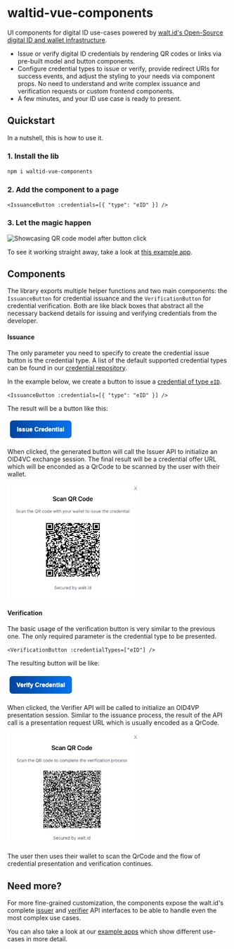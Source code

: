 # waltid-vue-components

UI components for digital ID use-cases powered by [walt.id's Open-Source digital ID and wallet infrastructure](https://walt.id/identity-infrastructure).

* Issue or verify digital ID credentials by rendering QR codes or links via pre-built model and button components.
* Configure credential types to issue or verify, provide redirect URIs for success events, and adjust the styling to your needs via component props. No need to understand and write complex issuance and verification requests or custom frontend components.
* A few minutes, and your ID use case is ready to present.

## Quickstart

In a nutshell, this is how to use it.

### 1. Install the lib

```bash
npm i waltid-vue-components
```

### 2. Add the component to a page

```Vue
<IssuanceButton :credentials=[{ "type": "eID" }] />
```

### 3. Let the magic happen

![Showcasing QR code model after button click](https://github.com/user-attachments/assets/7187e4f9-6797-4944-92be-0e0f4792837a)

To see it working straight away, take a look
at [this example app](https://github.com/walt-id/waltid-js-sdk/tree/main/test-apps/vue).

## Components

The library exports multiple helper functions and two main components: the `IssuanceButton` for credential issuance and the `VerificationButton` for credential verification. Both are like black boxes that abstract all the necessary backend details for issuing and verifying credentials from the developer.

#### Issuance

The only parameter you need to specify to create the credential issue button is the credential type. A list of the default supported credential types can be found in our [credential repository](https://credentials.walt.id/).

In the example below, we create a button to issue a [credential of type `eID`](https://credentials.walt.id/credentials/eid).

```Vue
<IssuanceButton :credentials=[{ "type": "eID" }] />
```

The result will be a button like this:

![Issuance Button](https://github.com/walt-id/waltid-js-sdk/blob/main/imgs/issuanceButton.png)

When clicked, the generated button will call the Issuer API to initialize an OID4VC exchange session. The final result will be a credential offer URL which will be enconded as a QrCode to be scanned by the user with their wallet.

<img src="https://github.com/walt-id/waltid-js-sdk/blob/main/imgs/issuanceQrCode.png" alt="Credential Offer" width="300"/>

#### Verification

The basic usage of the verification button is very similar to the previous one. The only required parameter is the
credential type to be presented.

```Vue
<VerificationButton :credentialTypes=["eID"] />
```

The resulting button will be like:

![Verification Button](https://github.com/walt-id/waltid-js-sdk/blob/main/imgs/verificationButton.png)

When clicked, the Verifier API will be called to initialize an OID4VP presentation session. Similar to the issuance process, the result of the API call is a presentation request URL which is usually encoded as a QrCode.

<img src="https://github.com/walt-id/waltid-js-sdk/blob/main/imgs/verificationQrCode.png" alt="Presentation Request" width="300"/>

The user then uses their wallet to scan the QrCode and the flow of credential presentation and verification continues.

## Need more?

For more fine-grained customization, the components expose the walt.id's complete
[issuer](https://docs.walt.id/issuer/api/getting-started) and 
[verifier](https://docs.walt.id/verifier/api/getting-started) 
API interfaces to be able to handle even the most complex use cases.

You can also take a look at our [example apps](https://github.com/walt-id/waltid-js-sdk/tree/main/test-apps)
which show different use-cases in more detail.